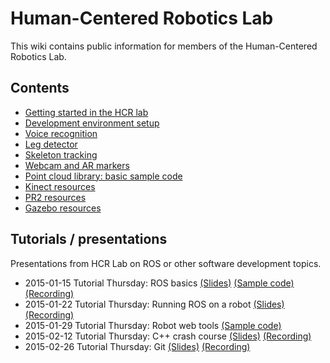 # Human-Centered Robotics Lab
This wiki contains public information for members of the Human-Centered Robotics Lab.

## Contents
- [Getting started in the HCR lab](https://github.com/hcrlab/wiki/blob/master/getting_started_in_hcrlab.md)
- [Development environment setup](https://github.com/hcrlab/wiki/tree/master/development_environment_setup)
- [Voice recognition](https://github.com/hcrlab/wiki/tree/master/voice_recognition)
- [Leg detector](https://github.com/hcrlab/wiki/blob/master/leg_detector.md)
- [Skeleton tracking](https://github.com/hcrlab/wiki/blob/master/skeleton_tracking.md)
- [Webcam and AR markers](https://github.com/hcrlab/wiki/blob/master/webcam_and_ar_markers.md)
- [Point cloud library: basic sample code](https://github.com/hcrlab/wiki/tree/master/pcl_sample)
- [Kinect resources](https://github.com/hcrlab/wiki/blob/master/kinect)
- [PR2 resources](https://github.com/hcrlab/wiki/tree/master/pr2)
- [Gazebo resources](https://github.com/hcrlab/wiki/tree/master/gazebo)

## Tutorials / presentations
Presentations from HCR Lab on ROS or other software development topics.
- 2015-01-15 Tutorial Thursday: ROS basics [(Slides)](https://docs.google.com/presentation/d/1hS7V-AhcGPWQ4tYdOUyK7rdpmJ7G_RXvRi9No6tC1YM/edit?usp=sharing) [(Sample code)](https://github.com/hcrlab/randomwalker) [(Recording)](https://www.youtube.com/watch?v=MD255BS0YH4&list=PLJNGprAk4DF5s27K5rqLKe2Z721HLADhl&index=1)
- 2015-01-22 Tutorial Thursday: Running ROS on a robot [(Slides)](https://docs.google.com/a/cs.washington.edu/presentation/d/1YcVYb-4Pk6HWSl3lWGJnZSZd-UVKUOk4nl4d_JBwKR8/edit)
[(Recording)](https://www.youtube.com/watch?v=hZTDxYnU0dY&list=PLJNGprAk4DF5s27K5rqLKe2Z721HLADhl&index=2)
- 2015-01-29 Tutorial Thursday: Robot web tools [(Sample code)](https://bitbucket.org/fiannaca/web_tools_tutorial)
- 2015-02-12 Tutorial Thursday: C++ crash course [(Slides)](https://docs.google.com/presentation/d/1CQDdcG0xpyvha5qR_SDElu8_lOC9F2URRX4PQ0hhYJg/edit?usp=sharing)
[(Recording)](https://www.youtube.com/watch?v=k3yEUAOca9g&list=PLJNGprAk4DF5s27K5rqLKe2Z721HLADhl&index=3)
- 2015-02-26 Tutorial Thursday: Git [(Slides)](https://docs.google.com/presentation/d/11z_sScRlFVTSX5wHhAuJy4rJuzPUAVG-oyEAZRCHdmQ/edit?usp=sharing) [(Recording)](https://www.youtube.com/watch?v=7YXsj7A9aYI&list=PLJNGprAk4DF5s27K5rqLKe2Z721HLADhl)
